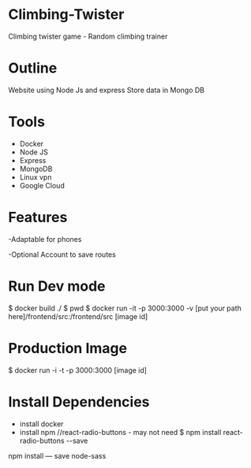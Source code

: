 # Climbing-Twister
Climbing twister game - Random climbing trainer

# Outline
Website using Node Js and express
Store data in Mongo DB

# Tools
- Docker
- Node JS
- Express
- MongoDB
- Linux vpn
- Google Cloud

# Features
-Adaptable for phones

-Optional Account to save routes

# Run Dev mode
$ docker build ./
$ pwd
$ docker run -it -p 3000:3000 -v [put your path here]/frontend/src:/frontend/src [image id]

# Production Image
$ docker run -i -t -p 3000:3000 [image id]

# Install Dependencies
 - install docker
 - install npm
 //react-radio-buttons - may not need
 $ npm install react-radio-buttons --save

 npm install — save node-sass